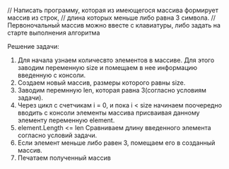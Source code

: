 // Написать программу, которая из имеющегося массива формирует массив из строк,
// длина которых меньше либо равна 3 символа.
// Первоночальный массив можно ввесте с клавиатуры, либо задать на старте выполнения алгоритма

Решение задачи:
1. Для начала узнаем количесвто элементов в массиве. Для этого заводим переменную size и помещаем в нее информацию введенную с консоли.  
2. Создаем новый массив, размеры которого равны size.
3. Заводим перемнную len, которая равна 3(согласно условиям задачи).
4. Через цикл с счетчикам  i = 0, и пока i < size начинаем поочередно вводить с консоли элементы массива присваивая данному элементу переменную element.
5. element.Length <= len  Сравниваем длину введенного элемента согласно условий задачи.
6. Если элемент меньше либо равен 3, помещаем его в созданный массив.
7. Печатаем полученный массив